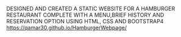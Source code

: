 DESIGNED AND CREATED A STATIC WEBSITE FOR A HAMBURGER RESTAURANT COMPLETE WITH A MENU,BRIEF HISTORY AND RESERVATION  OPTION USING HTML, CSS AND BOOTSTRAP4 https://qamar30.github.io/HamburgerWebpage/
